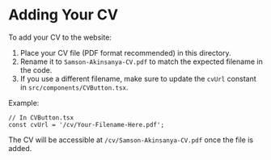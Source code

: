 # Adding Your CV

To add your CV to the website:

1. Place your CV file (PDF format recommended) in this directory.
2. Rename it to `Samson-Akinsanya-CV.pdf` to match the expected filename in the code.
3. If you use a different filename, make sure to update the `cvUrl` constant in `src/components/CVButton.tsx`.

Example:
```
// In CVButton.tsx
const cvUrl = '/cv/Your-Filename-Here.pdf';
```

The CV will be accessible at `/cv/Samson-Akinsanya-CV.pdf` once the file is added.
